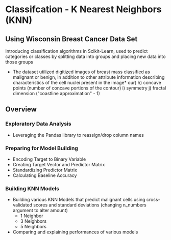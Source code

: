 # Classifcation - K Nearest Neighbors (KNN) 

## Using Wisconsin Breast Cancer Data Set

Introducing classification algorithms in Scikit-Learn, used to predict categories or classes by splitting data into groups and placing new data into those groups
 

* The dataset utilized digitized images of breast mass classified as malignant or benign, in addition to other attribute information describing characteristics of the cell nuclei present in the image*
our) h) concave points (number of concave portions of the contour) i) symmetry j) fractal dimension ("coastline approximation" - 1)

## Overview 

### Exploratory Data Analysis
- Leveraging the Pandas library to reassign/drop column names

### Preparing for Model Building
- Encoding Target to Binary Variable
- Creating Target Vector and Predictor Matrix
- Standardizing Predictor Matrix
- Calculating Baseline Accuracy 

### Building KNN Models 
- Building various KNN Models that predict malignant cells using cross-validated scores and standard deviations (changing n_numbers argument to alter amount)
  - 1 Neighbor
  - 3 Neighbors
  - 5 Neighbors
- Comparing and explaining performances of various models
